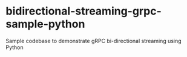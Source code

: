 # bidirectional-streaming-grpc-sample-python
Sample codebase to demonstrate gRPC bi-directional streaming using Python
